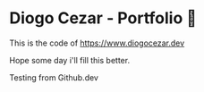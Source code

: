 # Diogo Cezar - Portfolio 🤟

This is the code of https://www.diogocezar.dev

Hope some day i'll fill this better.

Testing from Github.dev
